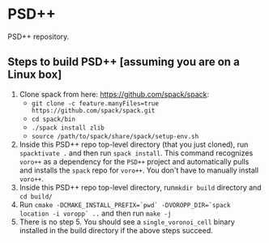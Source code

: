 # PSD++
PSD++ repository.

## Steps to build PSD++ [assuming you are on a Linux box]
1. Clone spack from here: https://github.com/spack/spack:
   * ```git clone -c feature.manyFiles=true https://github.com/spack/spack.git```
   * ```cd spack/bin```
   * ```./spack install zlib```
   * ```source /path/to/spack/share/spack/setup-env.sh```
2. Inside this PSD++ repo top-level directory (that you just cloned), run ```spacktivate .``` and then run ```spack install```.  This command recognizes ```voro++``` as a dependency for the ```PSD++``` project and automatically pulls and installs the ```spack``` repo for ```voro++```. You don't have to manually install ```voro++```.  
3. Inside this PSD++ repo top-level directory, run```mkdir build``` directory and ```cd build/```
4. Run ```cmake -DCMAKE_INSTALL_PREFIX=`pwd` -DVOROPP_DIR=`spack location -i voropp` ..``` and then run ```make -j```
5. There is no step 5. You should see a ```single_voronoi_cell``` binary installed in the build directory if the above steps succeed.

